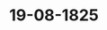 ---  
schema: default  
title: 19-08-1825  
organization: Team Charlie  
notes: "<p>Description</p><p>Drei und zwanzigste Sitzung.

Geschehen, Frankfurt den 19. August 1825.

In Gegenwart

ter in der zwei undzwänzigsten Sigung znwesenden

mit ausnahme

Herrn Bundestagsgesandten, Freherrn von Eeonhardi, welcher von Herrn

Bundebtagsgesandten, Grafen von Benst, substituirt hatte.</p><p>§.94</p><p>Substitution.

sivium zeigt an, daß der Herr Gesandte der 16. Stimme, Freiherr von Eeon-

den Großherzöglich- und Herzoglich-Sächsischen Herrn Gesandten, Grafen von

substituirt habe.</p><p>§.95</p><p>imation der zu der Militärcommission der Deutschen Bundesver-

sammlung abgeordneten Generale und Stabsofficiere.

(7. Dit §. 8 v. 3. 1026.)

danemark, wegen Holstein und Lauenburg. Der Gesandte ist zu der An-

angewiesen, daß Seine Majestät der König auf Ersuchen ver beiden Halbbrigaden

eiten Division des zehnten Armeecorps, die nach einer getroffenen Verabredung das

gärtige Mitglico der Militarcommission für die zweite Division und im künftigen Jahre

immführende Mitglied in derselben zu stellen haben, übernommen und dazu den bis

rovisorisch ernannten Königlichen Major im Generalstabe, von Trepla, nunmehr

cfnitiv bestimmt haben.

hierauf wurde

besglossen:

on dieser Anzeige der Militärcommission der Deutschen Sundesversammlung auf her-

iche an Nachricht zu geben.</p><p>§.96</p><p>Reclamation der Gemeinden und Einwohner 22 Herzöglich-Rassauische

Nemter izu Dieß, Dillenburg, Hachenburg, Hadamar, Herborn

Höchst, Zostein, Königstein, Eimburg, Marienberg, Montabauer

Mendt, Rassau, Rastatten, Reuneroo, Runkel, St. Goarshausen

Selters, usingen, Wehen, Weilburg und Wiesbaden), wegen de

von der Kurhessischen Regierung verweigerten Zahlung einer For

derung für Verpflegung kurhessischer Trappen in den Jahren

1815 und 1810.

Der Königlich-Sächsische Herr Gesandte von Carlowiz, erstattet für die

Eingabencommission Vortrag über das Num. 11 und 23 des dießjährigen Einreichungs

Protokolls angegebene Gesuch der Gemeinden und Einwohner 22 oben genannter Herzoglich

Rassanischer Remter, wegen der von der Kurhessischen Regierung verweigerten Zahlung eine

Forderung für Verpflegung Kurbessischer Truppen in den Jahren 1815 und 1816, worin

dieselben bitten:

die hohe Bundesversammlung wolle ihre Vermittlung in dem bundesverfassungsmi-

sigen Wege eintreten lassen, um die Kurfürstlich-hessische Regierung zu veranlas

sen, daß sie ihnen und andern mitbetheiligten Quartierträgern die conventionsmäsi-

liquio gestellte und als Schuld von der Kurfürstlichen Regierung selbst anerkannt

Zahlung der an kurfürstlich-hessische Truppen in den Jahren 1815 und 1810 ver

abreichten Verpflegung gerechtest leisten lassen.

Das Gutachten der Commission geht im Wesentlichen dahin:

daß die hohe Bundesversammlung zur Sognition über die vorliegende Sache noch zu

Zeit nicht competent sey.

Diese Sache betreffe eine Forderung Herzoglich-Rassauischer Unterthanen an den Kur

hessischen Fiscus, welche lezterer zwar anerkenne, aber nicht eher befriedigen wolle, als

bis er wegen seines Anspruchs an einen Dritten, von Herzoglich-Nassauischen Fideus, bi

friedigt werde.

Diese Weigerung könne einen privatrechtlichen, ober einen völkerrechtlichen Grund haben

Im erstern Falle sey die Bundesversammlung darum incompetent, weil sie, zufolge di

Wiener Schlußacte, von Forderungen der Privaten nur dann Kenntniß nehmen könne

wenn entweder eine Justizverweigerung eintrete lnach Art. 29), oder die Verpflichtung

der Forderung Genüge zu leisten, zwischen mehreren Bundesgliedern zweifelhaft oder bestri

ten sey (nach Art. 30), hier aber keines von beiden statt fiude.e Reclamanten würden wegen ihrer Forderung gegen den Kurhessischen Fidcus bei

hessischen Gerichten Klage anzustellen haben.

e dürften übrigens hierbei nicht besorgen, daß diese Klage deßhalb für unstatthaft

n werden könne, weil ihre Forderung nach dem bereits als liquio anerkannten

nicht bestritten, sondern nur deren Bezahlung von der Auseinandersetzung der

je des Kurhessischen Fiscus an den Herzoglich-Rassauischen abhängig gemacht werde

1 Kurhessischen Gerichten ein Erkenntniß über die Zulässigkeit jener Auseinander-

nicht zustehe. Denn die Gerichte würden nicht über obige Auseinandersetzung, son-

er den Grund der Klage und die ihr etwa entgegengesetzten Einreden erkennen,

ob die Forderung liquid sey, auch wohl, nach Befinden, ob eine Forderung an

ritten, Gegenstand einer Compensation seyn und ob ein Gläubiger genöthigt werden

statt der Zahlung eine Anweisung anzunehmen?

be hingegen, im zweiten Falle, die Weigerung der Kurhessischen Regierung einen

htlichen Grund, in der Maaße, daß die Kurhessische Regierung das Eigenthum

icher Unterthanen in Beschlag halten wolle, um Ansprüche an die Herzoglich-Ras-

Regierung nachdrücklicher geltend zu machen, wann dürfte diese Weigerung aus dem

puncte der Selbsthülfe eines Bundesglieds gegen das andere zu betrachten, und die

nz der Bundesversammlung zur bundesgesetzlichen Einschreitung, nach Analogie des

der Bundesacte und Art. 19 der Wiener Schlußacte, allerdings begründet seyn.

in diesem Falle sey erst abzuwarten, daß die Herzoglich-Nassauische Regierung, als

letzte Bundesglied, unmittelbar sich am Bundestag beschwere.

eCommission gab daher das Gutachten, daß die Reclamanten mit ihrer Reclama-

h zur Zeit abzuweisen seyen.

erauf wurde einhellig nach dem Commissionsantrage

besalosjen:

1 die Reclamanten mit ihrer Reclamation noch zur Zeit abzuweisen seyen.</p><p>§.97</p><p>ission zur Begutachtung der Grundsatze, nach wellchen die Forde,

rungen an die Bundesfestungen Mainz und Luxemburg zu behan-

deln seyn dürften.

fAntrag Präsidii wurde der in der 21. Sißung am 11. dieses Monats gefaßte,

1. Separat-Protokoll aufgenommene Beschluß wegen der Forderungen an die Bun-

igen Mainz und Luremburg in das heutige offene Protokoll übertragen.ission zur Begutachtung der Grundsatze, nach wellchen die Forde,

rungen an die Bundesfestungen Mainz und Luxemburg zu behan-

deln seyn dürften.

fAntrag Präsidii wurde der in der 21. Sißung am 11. dieses Monats gefaßte,

1. Separat-Protokoll aufgenommene Beschluß wegen der Forderungen an die Bun-

igen Mainz und Luremburg in das heutige offene Protokoll übertragen.</p><p>§.98</p><p>Courtoisie für die mediatisirten Fürsten.

Ferner wurde auf Präsidialantrag der in der 22. dießjährigen Sitzung gefaßte

in das Separat-Protokoll vom 18. dieses Monats aufgenommene Beschluß über di

Courtoisie für die mediatisirten Fürsten in das heutige offene Protokoll übertragen; — dahe

8e/a1up:

Die souverainen Fürsten und freien Städte Deutschlands haben sich dahin vereinigt

daß den mittelbar gewordenen, vormals reichsständischen Familien, ein ihrer Ebenbürtigkei

mit den souverainen Häusern angemessener Rang und Titel gewährt, und den Fürsten da

Prävicat: Durchlaucht, ertheilt werde.</p><p>§.99</p><p>Vortrag der am 21. April d. J. gewählten Eingabencommission über ihr

Geschäftsführung.

Der Königlich-Sächsische Bundestagsgesandte, Herr von Carlowiz

Namens der am 21. April laufenden Jahres (5. 49 des Prot.) gewählten Eingaben

Commission, legt, der Geschäftsordnung gemäß, das Verzeichniß der ihr von jenem Tag

an zugekommenen ältern und neuern Eingaben, mit Bemerkung ihrer Erledigungen, vor, wor

auf einhellig

besglossen

wurde:

1) daß die hohe Bundesversammlung den Mitgliedern dieser Commission für ihre bis

herigen Bemühungen danke; übrigens

2) der Bericht sammt dem Verzeichnisse loco dictaturae drucken zu lassen und unte

Ziffer 6 diesem Protokolle anzufügen sey.</p><p>§.100</p><p>Wahl einer neuen Eingabencommission.

Hiernächst wurde auf Vortrag Präsidii zur Wahl einer neuen Commission geschrit

ten, welcher die Privateingaben in Gegenständen, worüber noch keine besondern Commis

sionen bestehen, zugewiesen werden.ie Wahl fiel auf die Herren Gesandten

von Königreich Sachsen,

Großherzogthum Hessen,

Holstein und Tauenburg,

ven O. u. H. Sachsischen Häusern, und

den freien Städten.</p><p>§.101</p><p>Einreichungs-Protokoll

Die Eingaben

58, eingereicht am 15. d. M., von Michael Afmann, chemal. R. K. Gerichts-

Archiv-Gehülfen in Wezlar, Bitte um Auszahlung seiner rückständigen Gra-

tification von 112 Fl. 30 Kr. aus der reichskammergerichtlichen Taramts-

casse zu Weylar.

1 50, einger. am 17. v. M., von Peter und Reinhard Klippel und der Witwe

des Georg Groß, wiederholtes Gesuch, in Bezug des erhaltenen Beschlusses

der hohen Bundesversammlung vom 23. Juni dieses Jahres, rückständige

Quartier-, Montur- und Sage-Gelver-Forderung als ehemalige Kurtrierische

Leibgardisten.

u 00, einger. am 18. d. M., vom Licentiat Brack dahier, als Bevollmächtigten der

Srafen Clemens und Dettef Ernst von Einsiedel, Gesuch einer Forderung

an die vormalige Reichs-Operationscasse von 8,664 Fl. rhein. betreffend.

1. 81, einger. am 18. d. M., von Dr. Schreiber dahier, in Auftrag und Voll-

macht des Secretärs Wisliceny zu Nordhausen, Bitte, die Zurückgabe

der Amtscaution als vormaliger Westphälischer Notar betreffend.

an die Commissionen, wohin sie gehören, abgegeben.</p><p>§.102</p><p>Vertagung ber hohen Bundesversammlung.

ndlich wurde die Vertagung der Bundesversammlung vom 1. September bis letten

ier laufenden Jahres beschlossen.

Folgen die Unterschriften.</p>"  
resources:  
- format: png  
  name: Page144[0-94-95].png  
  url: ../../Protokolle_BV_17_1825/19-08-1825/Page144[0-94-95].png  
- format: png  
  name: Page145[96].png  
  url: ../../Protokolle_BV_17_1825/19-08-1825/Page145[96].png  
- format: png  
  name: Page146[96-97].png  
  url: ../../Protokolle_BV_17_1825/19-08-1825/Page146[96-97].png  
- format: png  
  name: Page147[97-98-99-100].png  
  url: ../../Protokolle_BV_17_1825/19-08-1825/Page147[97-98-99-100].png  
- format: png  
  name: Page148[100-101-102].png  
  url: ../../Protokolle_BV_17_1825/19-08-1825/Page148[100-101-102].png  
category:   
  - Protokolle_BV_17_1825  
maintainer: Tao Luo  
maintainer_email: t.luo.21@abdn.ac.uk  
---